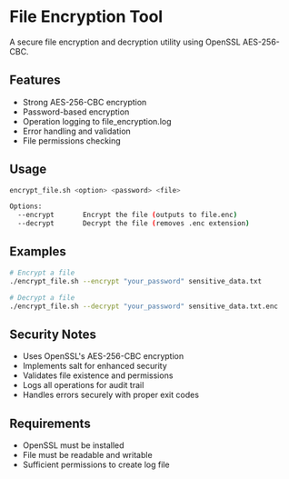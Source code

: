 # File Encryption Tool

A secure file encryption and decryption utility using OpenSSL AES-256-CBC.

## Features

- Strong AES-256-CBC encryption
- Password-based encryption
- Operation logging to file_encryption.log
- Error handling and validation
- File permissions checking

## Usage

```bash
encrypt_file.sh <option> <password> <file>

Options:
  --encrypt       Encrypt the file (outputs to file.enc)
  --decrypt       Decrypt the file (removes .enc extension)
```

## Examples

```bash
# Encrypt a file
./encrypt_file.sh --encrypt "your_password" sensitive_data.txt

# Decrypt a file
./encrypt_file.sh --decrypt "your_password" sensitive_data.txt.enc
```

## Security Notes

- Uses OpenSSL's AES-256-CBC encryption
- Implements salt for enhanced security
- Validates file existence and permissions
- Logs all operations for audit trail
- Handles errors securely with proper exit codes

## Requirements

- OpenSSL must be installed
- File must be readable and writable
- Sufficient permissions to create log file